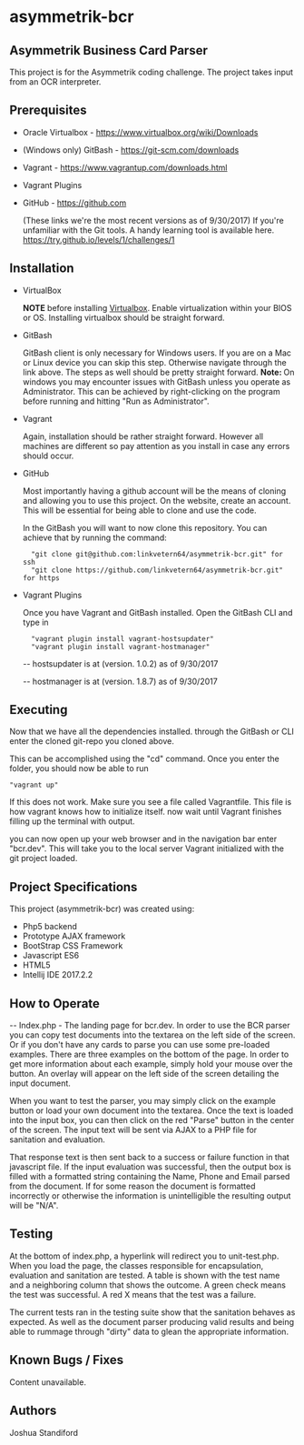 # asymmetrik-bcr

Asymmetrik Business Card Parser
-
This project is for the Asymmetrik coding challenge.  The project takes input from an OCR 
interpreter. 

Prerequisites
-
* Oracle Virtualbox - https://www.virtualbox.org/wiki/Downloads
* (Windows only) GitBash - https://git-scm.com/downloads
* Vagrant -     https://www.vagrantup.com/downloads.html
* Vagrant Plugins
* GitHub - https://github.com

    (These links we're the most recent versions as of 9/30/2017)
    If you're unfamiliar with the Git tools.  A handy learning tool is available here.
    https://try.github.io/levels/1/challenges/1
    
Installation
-
* VirtualBox 

    <b>NOTE</b> before installing <u>Virtualbox</u>.  Enable virtualization within your BIOS or OS.
    Installing virtualbox should be straight forward.  
    
* GitBash 

    GitBash client is only necessary for Windows users.  If you are on a Mac or Linux device you can skip
    this step.  Otherwise navigate through the link above.  The steps as well should be pretty straight forward.
    <b>Note: </b> On windows you may encounter issues with GitBash unless you operate as Administrator.
    This can be achieved by right-clicking on the program before running and hitting
    "Run as Administrator".  
    
* Vagrant
    
    Again, installation should be rather straight forward.  However all machines are different so pay attention
    as you install in case any errors should occur.  
    
* GitHub

    Most importantly having a github account will be the means of cloning and allowing you to
    use this project.
    On the website, create an account.  This will be essential for being able to clone and use the code. 
    
    In the GitBash you will want to now clone this repository.  You can achieve that by running the command:
    
        "git clone git@github.com:linkvetern64/asymmetrik-bcr.git" for ssh
        "git clone https://github.com/linkvetern64/asymmetrik-bcr.git" for https
        
    
* Vagrant Plugins

    Once you have Vagrant and GitBash installed.  Open the GitBash CLI and type in
        
        "vagrant plugin install vagrant-hostsupdater" 
        "vagrant plugin install vagrant-hostmanager"
    
    -- hostsupdater is at (version. 1.0.2) as of 9/30/2017
    
    -- hostmanager is at (version. 1.8.7) as of 9/30/2017
    
Executing
-
Now that we have all the dependencies installed.  through the GitBash or CLI enter the cloned git-repo
you cloned above.  

This can be accomplished using the "cd" command.  Once you enter the folder, you should now be able to run
    
    "vagrant up"
    
If this does not work.  Make sure you see a file called Vagrantfile.  This file is how vagrant knows how to initialize itself.
now wait until Vagrant finishes filling up the terminal with output.

you can now open up your web browser and in the navigation bar enter "bcr.dev".
This will take you to the local server Vagrant initialized with the git project loaded.

Project Specifications
-

This project (asymmetrik-bcr) was created using:
 * Php5 backend
 * Prototype AJAX framework
 * BootStrap CSS Framework
 * Javascript ES6 
 * HTML5
 * Intellij IDE 2017.2.2

How to Operate
-
-- Index.php -     The landing page for bcr.dev.  In order to use the BCR parser
you can copy test documents into the textarea on the left side of the screen.  Or if you
don't have any cards to parse you can use some pre-loaded examples. There are three examples
on the bottom of the page.  In order to get more information about each example, simply hold your mouse
over the button.  An overlay will appear on the left side of the screen detailing the input document.

When you want to test the parser, you may simply click on the example button or load your own document into 
the textarea.  Once the text is loaded into the input box, you can then click on the red "Parse" button
in the center of the screen.  The input text will be sent via AJAX to a PHP file for sanitation and evaluation.

That response text is then sent back to a success or failure function in that javascript file.  If the input
evaluation was successful, then the output box is filled with a formatted string containing the Name, Phone and Email
parsed from the document.  If for some reason the document is formatted incorrectly or otherwise the information is 
unintelligible the resulting output will be "N/A".

Testing
-
At the bottom of index.php, a hyperlink will redirect you to unit-test.php.
When you load the page, the classes responsible for encapsulation, evaluation and sanitation are tested. 
A table is shown with the test name and a neighboring column that shows the outcome.  A green check means the test was 
successful.  A red X means that the test was a failure.  

The current tests ran in the testing suite show that the sanitation behaves as expected.  As well as the document parser 
producing valid results and being able to rummage through "dirty" data to glean the appropriate information.    

Known Bugs / Fixes
-
Content unavailable.

Authors
-
Joshua Standiford


    
  